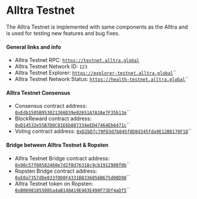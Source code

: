 # Alltra Testnet

The Alltra Testnet is implemented with same components as the Alltra and is used for testing new features and bug fixes.

#### General links and info

* Alltra Testnet RPC: [`https://testnet.alltra.global`](https://testnet.alltra.global)
* Alltra Testnet Network ID: `123`
* Alltra Testnet Explorer: [`https://explorer-testnet.alltra.global`](https://explorer-testnet.alltra.global)\`\`
* Alltra Testnet Network Status: [`https://health-testnet.alltra.global`](https://health-testnet.alltra.global)\`\`

#### Alltra Testnet Consensus

* Consensus contract address: [`0xEdb1505B953021366D39e02651A7A3Ae7F35b13e`](https://explorer-testnet.alltra.global/address/0xedb1505b953021366d39e02651a7a3ae7f35b13e)\`\`
* BlockReward contract address: [`0xD14532e55B7D8C81E6b887334eED47464Eb6471c`](https://explorer-testnet.alltra.global/address/0xd14532e55b7d8c81e6b887334eed47464eb6471c)\`\`
* Voting contract address: [`0xD2bD7c70FD3d7b845f8D8d345fda9E12B8170F1D`](https://explorer-testnet.alltra.global/address/0xd2bd7c70fd3d7b845f8d8d345fda9e12b8170f1d)\`\`

#### Bridge between Alltra Testnet & Ropsten

* Alltra Testnet Bridge contract address: [`0x98c57f08582460e7d2f8d76318c9cb1912908f0b`](https://explorer-testnet.alltra.global/address/0x98c57f08582460e7d2f8d76318c9cb1912908f0b)\`\`
* Ropsten Bridge contract address: [`0xE0a7357dDe033f0D0F4331B8336056B675d00D98`](https://ropsten.etherscan.io/address/0xe0a7357dde033f0d0f4331b8336056b675d00d98)\`\`
* Alltra Testnet token on Ropsten: [`0xB06901855005a4aB148A19E403E490F73Df4aDf5`](https://ropsten.etherscan.io/token/0xb06901855005a4ab148a19e403e490f73df4adf5)\`\`

